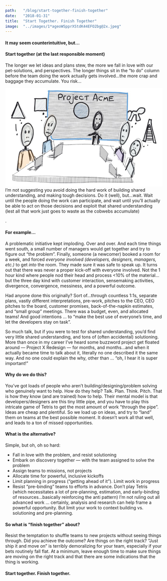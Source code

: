 ```yaml
---
path:	"/blog/start-together-finish-together"
date:	"2018-01-31"
title:	"Start Together. Finish Together"
image:	"../images/1*ageoWSpprXStdK44EFO2bg@2x.jpeg"
---
```


#### It may seem counterintuitive, but…

#### Start together (at the last responsible moment)

The longer we let ideas and plans stew, the more we fall in love with our pet-solutions, and perspectives. The longer things sit in the “to do” column before the team doing the work actually gets involved…the more crap and baggage they accumulate. You risk…

![](../images/1*ageoWSpprXStdK44EFO2bg@2x.jpeg)I’m not suggesting you avoid doing the hard work of building shared understanding, and making tough decisions. Do it (well), but…wait. Wait until the people doing the work can participate, and wait until you’ll actually be able to act on those decisions and exploit that shared understanding (lest all that work just goes to waste as the cobwebs accumulate)

.

#### For example…

A problematic initiative kept imploding. Over and over. And each time things went south, a small number of managers would get together and try to figure out “the problem”. Finally, someone (a newcomer) booked a room for a week, and forced *everyone involved (developers, designers, managers, etc.)* to get *into* the room. They made sure it was safe to speak up. It turns out that there was never a proper kick-off with everyone involved. Not the 1 hour kind where people nod their head and process <10% of the material…but the three day kind with customer interaction, sensemaking activities, divergence, convergence, messiness, and a powerful outcome.

Had anyone done this originally? Sort of…through countless 1:1s, separate plans, vastly different interpretations, pre-work, pitches to the CEO, CEO pitches to the board, customer promises, back-of-the-napkin estimates, and “small group” meetings. There was a budget, even, and allocated teams! And good intentions … to “make the best use of everyone’s time, and let the developers stay on task”.

So much talk, but if you were to test for shared understanding, you’d find very little shared understanding, and tons of (often accidental) solutioning. More than once in my career I’ve heard some buzzword project get floated around — Project X Redesign — for months, and months…and when it actually became time to talk about it, literally no one described it the same way. And no one could explain the why, other than … “oh, I hear it is super important!”

#### Why do we do this?

You’ve got loads of people who aren’t building/designing/problem solving who genuinely want to help. How do they help? Talk. Plan. Think. Pitch. That is how they know (and are trained) how to help. Their mental model is that developers/designers are this tiny little pipe, and you have to play this intricate game of Tetris to get the most amount of work “through the pipe”. Ideas are cheap and plentiful. So we load up on ideas, and try to “land” them on teams at the best possible moment. It doesn’t work all that well, and leads to a ton of missed opportunities.

#### What is the alternative?

Simple, but oh, oh so hard:

* Fall in love with the problem, and resist solutioning
* Embark on discovery together — with the team assigned to solve the problem
* Assign teams to missions, not projects
* Allocate time for powerful, inclusive kickoffs
* Limit planning in progress (“getting ahead of it”). Limit work in progress
* Resist “pre-binding” teams to efforts in advance. Don’t play Tetris (which necessitates a lot of pre-planning, estimation, and early-binding of resources…basically reinforcing the anti pattern)
I’m not ruling out all advanced work … certainly, analysis and research can help frame a powerful opportunity. But limit your work to context building vs. solutioning and pre-planning.

#### So what is “finish together” about?

Resist the temptation to shuffle teams to new projects without seeing things through. Did you achieve the outcome? Are things on the right track? “Just ship it and move on” is terribly demoralizing for your team, especially if your bets routinely fall flat. At a minimum, leave enough time to make sure things are moving on the right track and that there are some indications that the thing is working.

#### Start together. Finish together.

